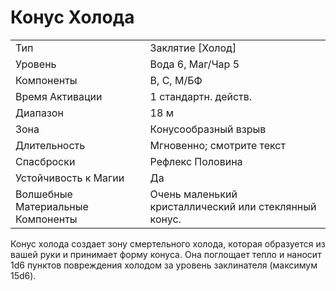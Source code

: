 
# Конус Холода

| | |
|---|---|
|Тип|Заклятие [Холод]|
|Уровень| Вода 6, Маг/Чар 5|
|Компоненты| В, С, М/БФ|
|Время Активации| 1 стандартн. действ.|
|Диапазон| 18 м|
|Зона| Конусообразный взрыв|
|Длительность| Мгновенно; смотрите текст|
|Спасброски| Рефлекс Половина|
|Устойчивость к Магии| Да|
|Волшебные Материальные Компоненты| Очень маленький кристаллический или стеклянный конус.|

Конус холода создает зону смертельного холода, которая образуется из вашей
руки и принимает форму конуса. Она
поглощает тепло и наносит 1d6 пунктов
повреждения холодом за уровень заклинателя (максимум 15d6).
